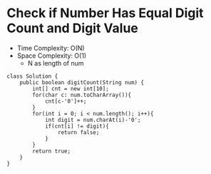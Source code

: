 # Check if Number Has Equal Digit Count and Digit Value

- Time Complexity: O(N)
- Space Complexity: O(1)
  - N as length of num

```
class Solution {
    public boolean digitCount(String num) {
        int[] cnt = new int[10];
        for(char c: num.toCharArray()){
            cnt[c-'0']++;
        }
        for(int i = 0; i < num.length(); i++){
            int digit = num.charAt(i)-'0';
            if(cnt[i] != digit){
                return false;
            }
        }
        return true;
    }
}
```
